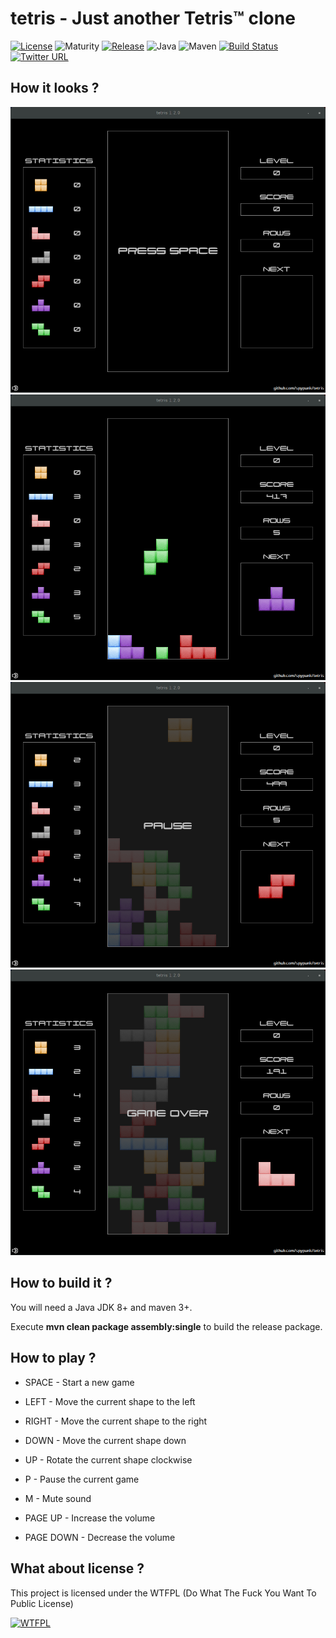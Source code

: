 # tetris - Just another Tetris™ clone
[![License](https://img.shields.io/badge/license-WTFPL-blue.svg)](http://www.wtfpl.net/) ![Maturity](https://img.shields.io/badge/maturity-stable-green.svg) [![Release](https://img.shields.io/badge/latest%20release-1.4.0-green.svg)](https://github.com/spypunk/tetris/releases/tag/1.4.0) ![Java](https://img.shields.io/badge/java-8-red.svg) ![Maven](https://img.shields.io/badge/maven-3-orange.svg) [![Build Status](https://travis-ci.org/spypunk/tetris.svg?branch=master)](https://travis-ci.org/spypunk/tetris) [![Twitter URL](https://img.shields.io/twitter/url/https/twitter.com/fold_left.svg?style=social&label=Follow)](https://twitter.com/spypunkk)
## How it looks ?

![alt tag](img/screenshot_start.png)
![alt tag](img/screenshot.png)
![alt tag](img/screenshot_pause.png)
![alt tag](img/screenshot_gameover.png)

## How to build it ?

You will need a Java JDK 8+ and maven 3+.

Execute **mvn clean package assembly:single** to build the release package.

## How to play ?

- SPACE - Start a new game

- LEFT - Move the current shape to the left

- RIGHT - Move the current shape to the right

- DOWN - Move the current shape down

- UP - Rotate the current shape clockwise

- P - Pause the current game

- M - Mute sound

- PAGE UP - Increase the volume

- PAGE DOWN - Decrease the volume

## What about license ?

This project is licensed under the WTFPL (Do What The Fuck You Want To Public License)

[![WTFPL](http://www.wtfpl.net/wp-content/uploads/2012/12/logo-220x1601.png)](http://www.wtfpl.net/)
